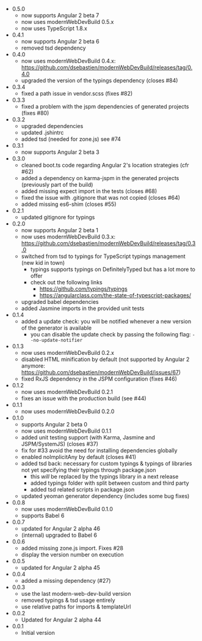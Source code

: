 * 0.5.0
  * now supports Angular 2 beta 7
  * now uses modernWebDevBuild 0.5.x
  * now uses TypeScript 1.8.x
* 0.4.1
  * now supports Angular 2 beta 6
  * removed tsd dependency
* 0.4.0
  * now uses modernWebDevBuild 0.4.x: https://github.com/dsebastien/modernWebDevBuild/releases/tag/0.4.0
  * upgraded the version of the typings dependency (closes #84)
* 0.3.4
  * fixed a path issue in vendor.scss (fixes #82)
* 0.3.3
  * fixed a problem with the jspm dependencies of generated projects (fixes #80)
* 0.3.2
  * upgraded dependencies
  * updated .jshintrc
  * added tsd (needed for zone.js) see #74
* 0.3.1
  * now supports Angular 2 beta 3
* 0.3.0
  * cleaned boot.ts code regarding Angular 2's location strategies (cfr #62)
  * added a dependency on karma-jspm in the generated projects (previously part of the build)
  * added missing expect import in the tests (closes #68)
  * fixed the issue with .gitignore that was not copied (closes #64)
  * added missing es6-shim (closes #55)
* 0.2.1
  * updated gitignore for typings
* 0.2.0
  * now supports Angular 2 beta 1
  * now uses modernWebDevBuild 0.3.x: https://github.com/dsebastien/modernWebDevBuild/releases/tag/0.3.0
  * switched from tsd to typings for TypeScript typings management (new kid in town)
	* typings supports typings on DefinitelyTyped but has a lot more to offer
	* check out the following links
	  * https://github.com/typings/typings
	  * https://angularclass.com/the-state-of-typescript-packages/
  * upgraded babel dependencies
  * added Jasmine imports in the provided unit tests
* 0.1.4
  * added a update check: you will be notified whenever a new version of the generator is available
	* you can disable the update check by passing the following flag: `--no-update-notifier`
* 0.1.3
  * now uses modernWebDevBuild 0.2.x
  * disabled HTML minification by default (not supported by Angular 2 anymore: https://github.com/dsebastien/modernWebDevBuild/issues/67)
  * fixed RxJS dependency in the JSPM configuration (fixes #46)
* 0.1.2
  * now uses modernWebDevBuild 0.2.1
  * fixes an issue with the production build (see #44)
* 0.1.1
  * now uses modernWebDevBuild 0.2.0
* 0.1.0
  * supports Angular 2 beta 0
  * now uses modernWebDevBuild 0.1.1
  * added unit testing support (with Karma, Jasmine and JSPM/SystemJS) (closes #37)
  * fix for #33 avoid the need for installing dependencies globally
  * enabled noImplicitAny by default (closes #41)
  * added tsd back: necessary for custom typings & typings of libraries not yet specifying their typings through package.json
	* this _will_ be replaced by the typings library in a next release
	* added typings folder with split between custom and third party
	* added tsd related scripts in package.json
  * updated yeoman generator dependency (includes some bug fixes)
* 0.0.8
  * now uses modernWebDevBuild 0.1.0
  * supports Babel 6
* 0.0.7
  * updated for Angular 2 alpha 46
  * (internal) upgraded to Babel 6
* 0.0.6
  * added missing zone.js import. Fixes #28
  * display the version number on execution
* 0.0.5
  * updated for Angular 2 alpha 45
* 0.0.4
  * added a missing dependency (#27)
* 0.0.3
  * use the last modern-web-dev-build version
  * removed typings & tsd usage entirely
  * use relative paths for imports & templateUrl
* 0.0.2
  * Updated for Angular 2 alpha 44
* 0.0.1
  * Initial version
